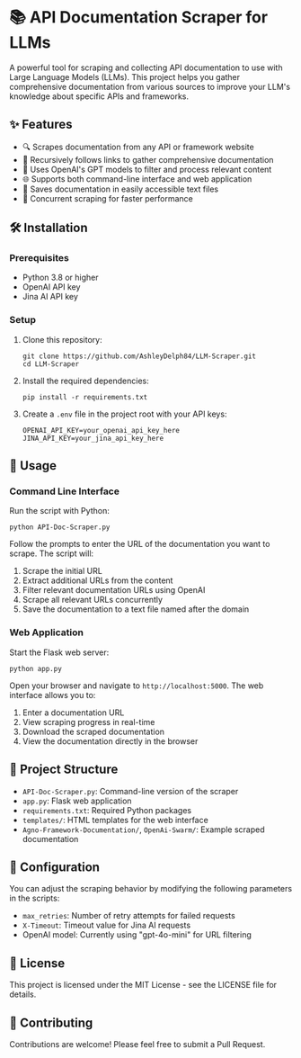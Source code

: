 # 📚 API Documentation Scraper for LLMs

A powerful tool for scraping and collecting API documentation to use with Large Language Models (LLMs). This project helps you gather comprehensive documentation from various sources to improve your LLM's knowledge about specific APIs and frameworks.

## ✨ Features

- 🔍 Scrapes documentation from any API or framework website
- 🔄 Recursively follows links to gather comprehensive documentation
- 🤖 Uses OpenAI's GPT models to filter and process relevant content
- 🌐 Supports both command-line interface and web application
- 📁 Saves documentation in easily accessible text files
- 🚀 Concurrent scraping for faster performance

## 🛠️ Installation

### Prerequisites

- Python 3.8 or higher
- OpenAI API key
- Jina AI API key

### Setup

1. Clone this repository:
   ```
   git clone https://github.com/AshleyDelph84/LLM-Scraper.git
   cd LLM-Scraper
   ```

2. Install the required dependencies:
   ```
   pip install -r requirements.txt
   ```

3. Create a `.env` file in the project root with your API keys:
   ```
   OPENAI_API_KEY=your_openai_api_key_here
   JINA_API_KEY=your_jina_api_key_here
   ```

## 🚀 Usage

### Command Line Interface

Run the script with Python:

```
python API-Doc-Scraper.py
```

Follow the prompts to enter the URL of the documentation you want to scrape. The script will:
1. Scrape the initial URL
2. Extract additional URLs from the content
3. Filter relevant documentation URLs using OpenAI
4. Scrape all relevant URLs concurrently
5. Save the documentation to a text file named after the domain

### Web Application

Start the Flask web server:

```
python app.py
```

Open your browser and navigate to `http://localhost:5000`. The web interface allows you to:
1. Enter a documentation URL
2. View scraping progress in real-time
3. Download the scraped documentation
4. View the documentation directly in the browser

## 📂 Project Structure

- `API-Doc-Scraper.py`: Command-line version of the scraper
- `app.py`: Flask web application
- `requirements.txt`: Required Python packages
- `templates/`: HTML templates for the web interface
- `Agno-Framework-Documentation/`, `OpenAi-Swarm/`: Example scraped documentation

## 🔧 Configuration

You can adjust the scraping behavior by modifying the following parameters in the scripts:

- `max_retries`: Number of retry attempts for failed requests
- `X-Timeout`: Timeout value for Jina AI requests
- OpenAI model: Currently using "gpt-4o-mini" for URL filtering

## 📝 License

This project is licensed under the MIT License - see the LICENSE file for details.

## 🤝 Contributing

Contributions are welcome! Please feel free to submit a Pull Request.